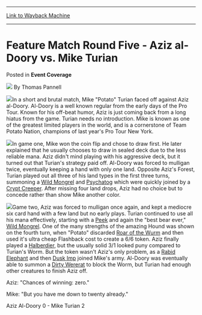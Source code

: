 
---
[Link to Wayback Machine](https://web.archive.org/web/20220525020044/https://magic.wizards.com/en/articles/archive/event-coverage/feature-match-round-five-aziz-al-doory-vs-mike-turian-2000-01-01-0)

[_metadata_:author]:- "Thomas Pannell"
[_metadata_:description]:- "In a short and brutal match, Mike `Potato` Turian faced off against Aziz al-Doory. Al-Doory is a well known regular from the early days of the Pro Tour. Known for his off-beat humor, Aziz is just coming back from a long hiatus from the game. Turian needs no introduction. Mike is known as one of the greatest limited players in the world, and is a cornerstone of Team Potato"
[_metadata_:generator]:- "Drupal 7 (http://drupal.org)"
[_metadata_:node]:- "749256"
[_metadata_:publish_date]:- "2000-01-01"
[_metadata_:source]:- "div-main-content"
[_metadata_:title]:- "Feature Match Round Five - Aziz al-Doory vs. Mike Turian"
[_metadata_:wayback_capture_timestamp]:- "2022-05-25 02:00:44"
[_metadata_:wayback_raw_url]:- "https://web.archive.org/web/20220525020044id_/https://magic.wizards.com/en/articles/archive/event-coverage/feature-match-round-five-aziz-al-doory-vs-mike-turian-2000-01-01-0"
[_metadata_:wayback_url]:- "https://magic.wizards.com/en/articles/archive/event-coverage/feature-match-round-five-aziz-al-doory-vs-mike-turian-2000-01-01-0"
---


Feature Match Round Five - Aziz al-Doory vs. Mike Turian
========================================================



 Posted in **Event Coverage**







![](https://media.magic.wizards.com/styles/auth_small/public/generic-avatar-150_491.png)
By Thomas Pannell











![](https://media.magic.wizards.com/image_legacy_migration/sideboard/images/GPMON01/937.jpg)In a short and brutal match, Mike "Potato" Turian faced off against Aziz al-Doory. Al-Doory is a well known regular from the early days of the Pro Tour. Known for his off-beat humor, Aziz is just coming back from a long hiatus from the game. Turian needs no introduction. Mike is known as one of the greatest limited players in the world, and is a cornerstone of Team Potato Nation, champions of last year's Pro Tour New York.


![](https://media.magic.wizards.com/image_legacy_migration/sideboard/images/GPMON01/936.jpg)In game one, Mike won the coin flip and chose to draw first. He later explained that he usually chooses to draw in sealed deck due to the less reliable mana. Aziz didn't mind playing with his aggressive deck, but it turned out that Turian's strategy paid off. Al-Doory was forced to mulligan twice, eventually keeping a hand with only one land. Opposite Aziz's Forest, Turian played out all three of his land types in the first three turns, summoning a [Wild Mongrel](https://gatherer.wizards.com/Pages/Card/Details.aspx?name=Wild+Mongrel) and [Psychatog](https://gatherer.wizards.com/Pages/Card/Details.aspx?name=Psychatog) which were quickly joined by a [Crypt Creeper](https://gatherer.wizards.com/Pages/Card/Details.aspx?name=Crypt+Creeper). After missing four land drops, Aziz had no choice but to concede rather than show Mike another color.


![](https://media.magic.wizards.com/image_legacy_migration/sideboard/images/GPMON01/935.jpg)Game two, Aziz was forced to mulligan once again, and kept a mediocre six card hand with a few land but no early plays. Turian continued to use all his mana effectively, starting with a [Peek](https://gatherer.wizards.com/Pages/Card/Details.aspx?name=Peek) and again the "best bear ever," [Wild Mongrel](https://gatherer.wizards.com/Pages/Card/Details.aspx?name=Wild+Mongrel). One of the many strengths of the amazing Hound was shown on the fourth turn, when "Potato" discarded [Roar of the Wurm](https://gatherer.wizards.com/Pages/Card/Details.aspx?name=Roar+of+the+Wurm) and then used it's ultra cheap Flashback cost to create a 6/6 token. Aziz finally played a [Halberdier](https://gatherer.wizards.com/Pages/Card/Details.aspx?name=Halberdier), but the usually solid 3/1 looked puny compared to Turian's Worm. But the token wasn't Aziz's only problem, as a [Rabid Elephant](https://gatherer.wizards.com/Pages/Card/Details.aspx?name=Rabid+Elephant) and then [Dusk Imp](https://gatherer.wizards.com/Pages/Card/Details.aspx?name=Dusk+Imp) joined Mike's army. Al-Doory was eventually able to summon a [Dirty Wererat](https://gatherer.wizards.com/Pages/Card/Details.aspx?name=Dirty+Wererat) to block the Worm, but Turian had enough other creatures to finish Aziz off.


Aziz: "Chances of winning: zero."  

Mike: "But you have me down to twenty already."


Aziz Al-Doory 0 - Mike Turian 2







